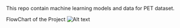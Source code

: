 This repo contain machine learning models and data for PET dataset.


FlowChart of the Project
<img src="https://github.com/Noob919/PET-EXPERIMENT/blob/main/Data/Images/Algorithm%20flowchart%20example.png" alt="Alt text" title="Optional title">

